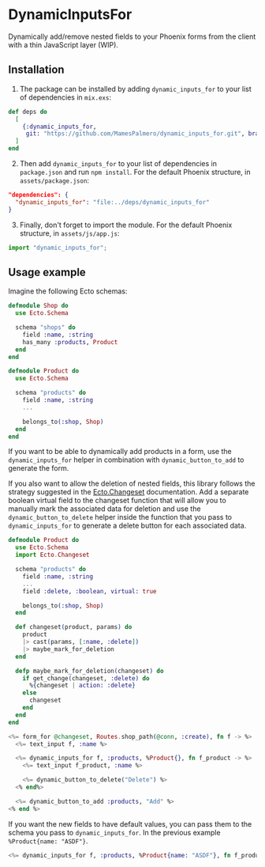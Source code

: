 # DynamicInputsFor

Dynamically add/remove nested fields to your Phoenix forms from the client with a
thin JavaScript layer (WIP).

## Installation

1. The package can be installed by adding `dynamic_inputs_for` to your list of
   dependencies in `mix.exs`:

```elixir
def deps do
  [
    {:dynamic_inputs_for,
     git: "https://github.com/MamesPalmero/dynamic_inputs_for.git", branch: "master"}
  ]
end
```

2. Then add `dynamic_inputs_for` to your list of dependencies in `package.json` and
   run `npm install`. For the default Phoenix structure, in `assets/package.json`:

```json
"dependencies": {
  "dynamic_inputs_for": "file:../deps/dynamic_inputs_for"
}
```

3. Finally, don't forget to import the module. For the default Phoenix structure, in
   `assets/js/app.js`:

```js
import "dynamic_inputs_for";
```

## Usage example

Imagine the following Ecto schemas:

```elixir
defmodule Shop do
  use Ecto.Schema

  schema "shops" do
    field :name, :string
    has_many :products, Product
  end
end

defmodule Product do
  use Ecto.Schema

  schema "products" do
    field :name, :string
    ...

    belongs_to(:shop, Shop)
  end
end
```

If you want to be able to dynamically add products in a form, use the
`dynamic_inputs_for` helper in combination with `dynamic_button_to_add` to generate
the form.

If you also want to allow the deletion of nested fields, this library follows the
strategy suggested in the
[Ecto.Changeset](https://hexdocs.pm/ecto/Ecto.Changeset.html) documentation. Add a
separate boolean virtual field to the changeset function that will allow you to
manually mark the associated data for deletion and use the `dynamic_button_to_delete`
helper inside the function that you pass to `dynamic_inputs_for` to generate a delete
button for each associated data.

```elixir
defmodule Product do
  use Ecto.Schema
  import Ecto.Changeset

  schema "products" do
    field :name, :string
    ...
    field :delete, :boolean, virtual: true

    belongs_to(:shop, Shop)
  end

  def changeset(product, params) do
    product
    |> cast(params, [:name, :delete])
    |> maybe_mark_for_deletion
  end

  defp maybe_mark_for_deletion(changeset) do
    if get_change(changeset, :delete) do
      %{changeset | action: :delete}
    else
      changeset
    end
  end
end
```

```eex
<%= form_for @changeset, Routes.shop_path(@conn, :create), fn f -> %>
  <%= text_input f, :name %>

  <%= dynamic_inputs_for f, :products, %Product{}, fn f_product -> %>
    <%= text_input f_product, :name %>

    <%= dynamic_button_to_delete("Delete") %>
  <% end%>

  <%= dynamic_button_to_add :products, "Add" %>
<% end %>
```

If you want the new fields to have default values, you can pass them to the schema
you pass to `dynamic_inputs_for`. In the previous example `%Product{name: "ASDF"}`.

```eex
<%= dynamic_inputs_for f, :products, %Product{name: "ASDF"}, fn f_product -> %>
```
